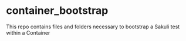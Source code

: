 # container_bootstrap
This repo contains files and folders necessary to bootstrap a Sakuli test within a Container
